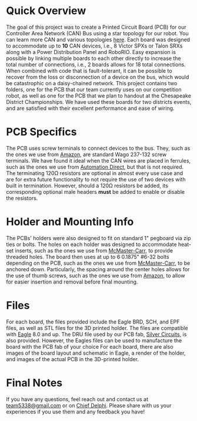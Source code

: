 # Quick Overview
The goal of this project was to create a Printed Circuit Board (PCB) for our Controller Area Network (CAN) Bus using a star topology for our robot.
You can learn more CAN and various topologies [here](http://www.mindsensors.com/content/86-can-and-its-topology).
Each board was designed to accommodate up to **10** CAN devices, i.e., 8 Victor SPXs or Talon SRXs along with a Power Distribution Panel and RoboRIO.
Easy expansion is possible by linking multiple boards to each other directly to increase the total number of connections, i.e., 2 boards allows for 18 total connections.
When combined with code that is fault-tolerant, it can be possible to recover from the loss or disconnection of a device on the bus, which would be catastrophic on a daisy-chained network.
This project contains two folders, one for the PCB that our team currently uses on our competition robot, as well as one for the PCB that we plan to handout at the Chesapeake District Championships.
We have used these boards for two districts events, and are satisfied with their excellent performance and ease of wiring.

# PCB Specifics
The PCB uses screw terminals to connect devices to the bus.
They, such as the ones we use from [Amazon](https://www.amazon.com/gp/product/B00EZ3QPCU/), are standard Wago 237-132 screw terminals.
We have found it ideal when the CAN wires are placed in ferrules, such as the ones we use from [Automation Direct](https://www.automationdirect.com/adc/Shopping/Catalog/Wiring_Solutions/BM_Group_-_Wire_End_Connectors/Insulated_Ferrules/DIN_Color_Single_Wire/BM-00601), but that is not required.
The terminating 120Ω resistors are optional in almost every use case and are for extra future functionality to not require the use of two devices with built in termination.
However, should a 120Ω resistors be added, its corresponding optional male headers **must** be added to enable or disable the resistors.

# Holder and Mounting Info
The PCBs' holders were also designed to fit on standard 1" pegboard via zip ties or bolts.
The holes on each holder was designed to accommodate heat-set inserts, such as the ones we use from [McMaster-Carr](https://www.mcmaster.com/#93365a132/=1b46wa6), to provide threaded holes.
The board then uses at up to 6 0.1875" #6-32 bolts depending on the PCB, such as the ones we use from [McMaster-Carr](https://www.mcmaster.com/#91864a085/), to be anchored down.
Particularly, the spacing around the center holes allows for the use of thumb screws, such as the ones we use from [Amazon](https://www.amazon.com/Anodized-Aluminum-Computer-Thumbscrews-Thread/dp/B00BGZ1OFI/), to allow for easier insertion and removal before final mounting.

# Files
For each board, the files provided include the Eagle BRD, SCH, and EPF files, as well as STL files for the 3D printed holder.
The files are compatible with [Eagle](https://www.autodesk.com/products/eagle/free-download) 8.0 and up.
The DRU file used by our PCB fab, [Silver Circuits](http://www.custompcb.com), is also provided. However, the Eagles files can be used to manufacture the board with the PCB fab of your choice
For each board, there are also images of the board layout and schematic in Eagle, a render of the holder, and images of the actual PCB in the 3D-printed holder.

# Final Notes
If you have any questions, feel reach out and contact us at team5338@gmail.com or on [Chief Delphi]().
Please share with us your experiences if you use them and any feedback you have!
